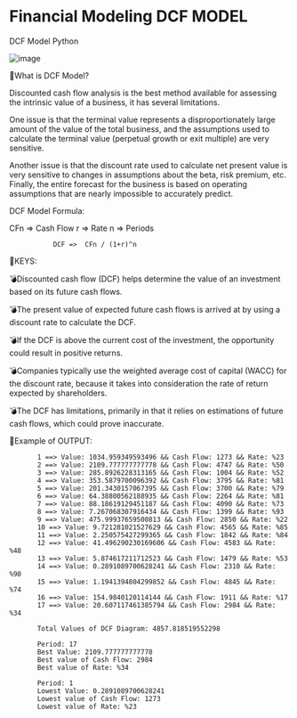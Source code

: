 # Financial Modeling DCF MODEL
DCF Model Python


![image](https://user-images.githubusercontent.com/75094927/153588392-1779d3f0-fa08-4066-a808-a5e5352e66f4.png)





🍎What is DCF Model?

 Discounted cash flow analysis is the best method available for assessing the intrinsic value of a business, it has several limitations.
 
 One issue is that the terminal value represents a disproportionately large amount of the value of the total business, and the assumptions used to calculate the terminal value (perpetual growth or exit multiple) are very sensitive.

Another issue is that the discount rate used to calculate net present value is very sensitive to changes in assumptions about the beta, risk premium, etc. Finally, the entire forecast for the business is based on operating assumptions that are nearly impossible to accurately predict.

DCF Model Formula:

CFn => Cash Flow
r => Rate
n => Periods

               DCF =>  CFn / (1+r)^n


🍎KEYS:

💣Discounted cash flow (DCF) helps determine the value of an investment based on its future cash flows.

💣The present value of expected future cash flows is arrived at by using a discount rate to calculate the DCF.

💣If the DCF is above the current cost of the investment, the opportunity could result in positive returns.

💣Companies typically use the weighted average cost of capital (WACC) for the discount rate, because it takes into consideration the rate of return expected by shareholders.

💣The DCF has limitations, primarily in that it relies on estimations of future cash flows, which could prove inaccurate.




🥇Example of OUTPUT:


           1 ==> Value: 1034.959349593496 && Cash Flow: 1273 && Rate: %23
           2 ==> Value: 2109.777777777778 && Cash Flow: 4747 && Rate: %50
           3 ==> Value: 285.8926228313165 && Cash Flow: 1004 && Rate: %52
           4 ==> Value: 353.5879700096392 && Cash Flow: 3795 && Rate: %81
           5 ==> Value: 201.3430157067395 && Cash Flow: 3700 && Rate: %79
           6 ==> Value: 64.38800562188935 && Cash Flow: 2264 && Rate: %81
           7 ==> Value: 88.18619129451187 && Cash Flow: 4090 && Rate: %73
           8 ==> Value: 7.267068307916434 && Cash Flow: 1399 && Rate: %93
           9 ==> Value: 475.99937659500813 && Cash Flow: 2850 && Rate: %22
           10 ==> Value: 9.721281021527629 && Cash Flow: 4565 && Rate: %85
           11 ==> Value: 2.250575427299365 && Cash Flow: 1842 && Rate: %84
           12 ==> Value: 41.496290230169606 && Cash Flow: 4583 && Rate: %48
           13 ==> Value: 5.874617211712523 && Cash Flow: 1479 && Rate: %53
           14 ==> Value: 0.2891089700628241 && Cash Flow: 2310 && Rate: %90
           15 ==> Value: 1.1941394804299852 && Cash Flow: 4845 && Rate: %74
           16 ==> Value: 154.9840120114144 && Cash Flow: 1911 && Rate: %17
           17 ==> Value: 20.607117461385794 && Cash Flow: 2984 && Rate: %34

           Total Values of DCF Diagram: 4857.818519552298

           Period: 17
           Best Value: 2109.777777777778
           Best value of Cash Flow: 2984
           Best value of Rate: %34

           Period: 1
           Lowest Value: 0.2891089700628241
           Lowest value of Cash Flow: 1273
           Lowest value of Rate: %23

 






